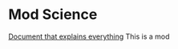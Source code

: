 # Mod Science

[Document that explains everything](https://docs.google.com/document/d/16m0GRmyYXxpat-5JfetMdEbk08DaxxtoQDM6g0h712o/edit)
This is a mod
